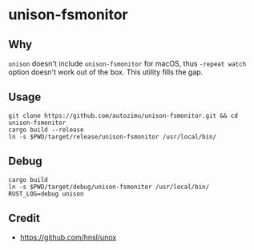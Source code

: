 # unison-fsmonitor

## Why
`unison` doesn't include `unison-fsmonitor` for macOS, thus `-repeat watch` option doesn't work out of the box. This utility fills the gap.

## Usage
```
git clone https://github.com/autozimu/unison-fsmonitor.git && cd unison-fsmonitor
cargo build --release
ln -s $PWD/target/release/unison-fsmonitor /usr/local/bin/
```

## Debug
```
cargo build
ln -s $PWD/target/debug/unison-fsmonitor /usr/local/bin/
RUST_LOG=debug unison
```

## Credit
- <https://github.com/hnsl/unox>
